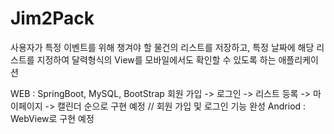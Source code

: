 # Jim2Pack
사용자가 특정 이벤트를 위해 챙겨야 할 물건의 리스트를 저장하고, 특정 날짜에 해당 리스트를 지정하여 달력형식의 View를 모바일에서도 확인할 수 있도록 하는 애플리케이션

WEB : SpringBoot, MySQL, BootStrap
회원 가입 -> 로그인 -> 리스트 등록 -> 마이페이지 -> 캘린더 순으로 구현 예정
// 회원 가입 및 로그인 기능 완성
Andriod : WebView로 구현 예정
